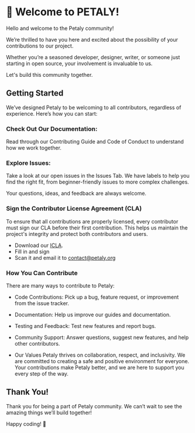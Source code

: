#  🌸 Welcome to PETALY!

Hello and welcome to the Petaly community! 

We’re thrilled to have you here and excited about the possibility of your contributions to our project. 

Whether you’re a seasoned developer, designer, writer, or someone just starting in open source, your involvement is invaluable to us.

Let's build this community together.

## Getting Started
We’ve designed Petaly to be welcoming to all contributors, regardless of experience. Here’s how you can start:


### Check Out Our Documentation: 
Read through our Contributing Guide and Code of Conduct to understand how we work together.

### Explore Issues: 

Take a look at our open issues in the Issues Tab. We have labels to help you find the right fit, from beginner-friendly issues to more complex challenges.

Your questions, ideas, and feedback are always welcome.

### Sign the Contributor License Agreement (CLA)
To ensure that all contributions are properly licensed, every contributor must sign our CLA before their first contribution. This helps us maintain the project's integrity and protect both contributors and users. 

- Download our [ICLA](./petaly-icla.pdf). 
- Fill in and sign
- Scan it and email it to contact@petaly.org

### How You Can Contribute
There are many ways to contribute to Petaly: 

- Code Contributions: Pick up a bug, feature request, or improvement from the issue tracker.
- Documentation: Help us improve our guides and documentation.
- Testing and Feedback: Test new features and report bugs.
- Community Support: Answer questions, suggest new features, and help other contributors.

- Our Values
Petaly thrives on collaboration, respect, and inclusivity. We are committed to creating a safe and positive environment for everyone. Your contributions make Petaly better, and we are here to support you every step of the way.

## Thank You!
Thank you for being a part of Petaly community. We can’t wait to see the amazing things we’ll build together!

Happy coding! 🌱